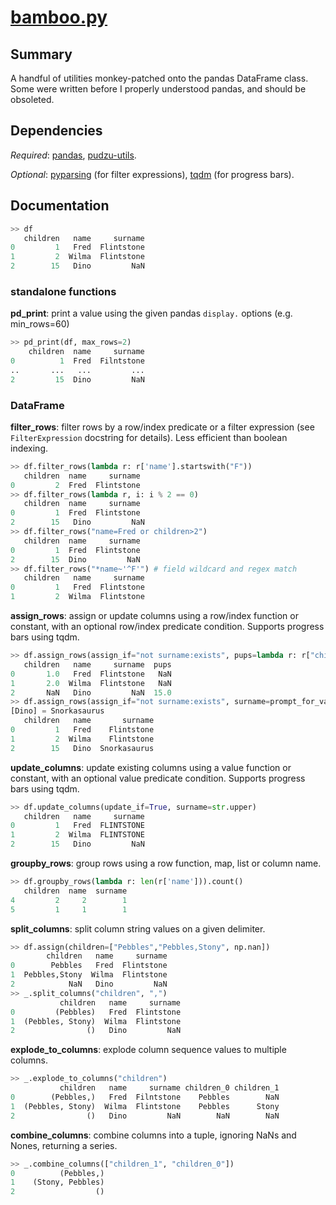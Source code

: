 # [bamboo.py](pudzu/sandbox/bamboo.py)

## Summary 

A handful of utilities monkey-patched onto the pandas DataFrame class. Some were written before I properly understood pandas, and should be obsoleted.

## Dependencies
*Required*: [pandas](http://pandas.pydata.org/), [pudzu-utils](https://github.com/Udzu/pudzu-packages/tree/master/pudzu-utils).

*Optional*: [pyparsing](http://pyparsing.wikispaces.com/) (for filter expressions), [tqdm](https://pypi.org/project/tqdm/) (for progress bars).
 
## Documentation

```python
>> df
   children   name     surname
0         1   Fred  Flintstone
1         2  Wilma  Flintstone
2        15   Dino         NaN
```

### standalone functions

**pd_print**: print a value using the given pandas `display.` options (e.g. min_rows=60)

```python
>> pd_print(df, max_rows=2)
    children  name     surname
0          1  Fred  Filntstone
..       ...   ...         ...
2         15  Dino         NaN
```

### DataFrame

**filter_rows**: filter rows by a row/index predicate or a filter expression (see `FilterExpression` docstring for details). Less efficient than boolean indexing.

```python
>> df.filter_rows(lambda r: r['name'].startswith("F"))
   children  name     surname
0         2  Fred  Flintstone
>> df.filter_rows(lambda r, i: i % 2 == 0)
   children  name     surname
0         1  Fred  Flintstone
2        15   Dino         NaN
>> df.filter_rows("name=Fred or children>2")
   children  name     surname
0         1  Fred  Flintstone
2        15  Dino         NaN
>> df.filter_rows("*name~'^F'") # field wildcard and regex match
   children   name     surname
0         1   Fred  Flintstone
1         2  Wilma  Flintstone
```

**assign_rows**: assign or update columns using a row/index function or constant, with an optional row/index predicate condition. Supports progress bars using tqdm.

```python
>> df.assign_rows(assign_if="not surname:exists", pups=lambda r: r["children"], children=None)
   children   name     surname  pups
0       1.0   Fred  Flintstone   NaN
1       2.0  Wilma  Flintstone   NaN
2       NaN   Dino         NaN  15.0
>> df.assign_rows(assign_if="not surname:exists", surname=prompt_for_value(prompt=lambda r: r["name"]))
[Dino] = Snorkasaurus
   children   name       surname
0         1   Fred    Flintstone
1         2  Wilma    Flintstone
2        15   Dino  Snorkasaurus
```

**update_columns**: update existing columns using a value function or constant, with an optional value predicate condition. Supports progress bars using tqdm.

```python
>> df.update_columns(update_if=True, surname=str.upper)
   children   name     surname
0         1   Fred  FLINTSTONE
1         2  Wilma  FLINTSTONE
2        15   Dino         NaN
```

**groupby_rows**: group rows using a row function, map, list or column name.

```python
>> df.groupby_rows(lambda r: len(r['name'])).count()
   children  name  surname
4         2     2        1
5         1     1        1
```

**split_columns**: split column string values on a given delimiter.

```python
>> df.assign(children=["Pebbles","Pebbles,Stony", np.nan])
        children   name     surname
0        Pebbles   Fred  Flintstone
1  Pebbles,Stony  Wilma  Flintstone
2            NaN   Dino         NaN
>> _.split_columns("children", ",")
           children   name     surname
0         (Pebbles)   Fred  Flintstone
1  (Pebbles, Stony)  Wilma  Flintstone
2                ()   Dino         NaN
```

**explode_to_columns**: explode column sequence values to multiple columns.

```python
>> _.explode_to_columns("children")
           children   name     surname children_0 children_1
0        (Pebbles,)   Fred  Filntstone    Pebbles        NaN
1  (Pebbles, Stony)  Wilma  Flintstone    Pebbles      Stony
2                ()   Dino         NaN        NaN        NaN
```

**combine_columns**: combine columns into a tuple, ignoring NaNs and Nones, returning a series.

```python
>> _.combine_columns(["children_1", "children_0"])
0          (Pebbles,)
1    (Stony, Pebbles)
2                  ()
```
